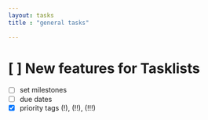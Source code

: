 ```yaml
---
layout: tasks
title : "general tasks"

---
```



# [ ] New features for Tasklists

- [ ] set milestones
- [ ] due dates
- [x] priority tags (!), (!!), (!!!)
